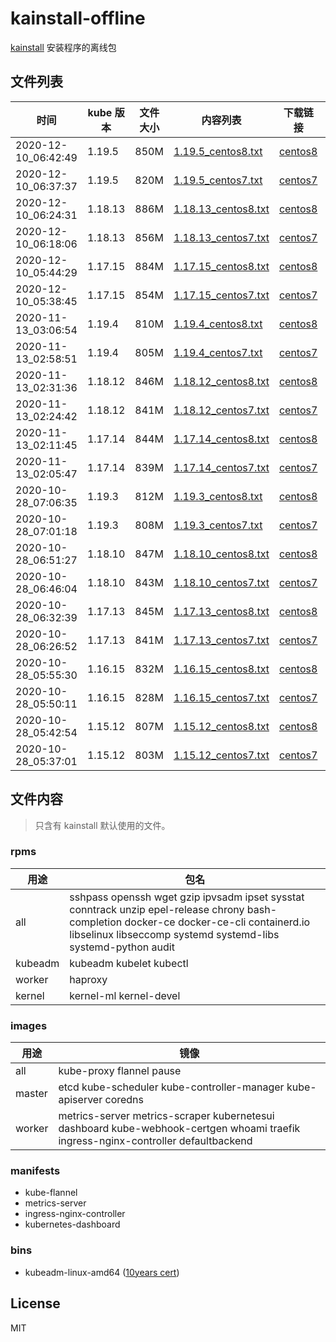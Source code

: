 # kainstall-offline

[kainstall](https://github.com/lework/kainstall) 安装程序的离线包



## 文件列表

| 时间 | kube 版本 | 文件大小 | 内容列表 | 下载链接 | kainstall 版本 |
| --------- | -------- | ----------- | ----------- | ----------- | ----------- |
| 2020-12-10_06:42:49 | 1.19.5 | 850M | [1.19.5_centos8.txt](./file_list/1.19.5_centos8.txt)  | [centos8](http://kainstall.oss-cn-shanghai.aliyuncs.com/1.19.5/centos8.tgz) | master |
| 2020-12-10_06:37:37 | 1.19.5 | 820M | [1.19.5_centos7.txt](./file_list/1.19.5_centos7.txt)  | [centos7](http://kainstall.oss-cn-shanghai.aliyuncs.com/1.19.5/centos7.tgz) | master |
| 2020-12-10_06:24:31 | 1.18.13 | 886M | [1.18.13_centos8.txt](./file_list/1.18.13_centos8.txt)  | [centos8](http://kainstall.oss-cn-shanghai.aliyuncs.com/1.18.13/centos8.tgz) | master |
| 2020-12-10_06:18:06 | 1.18.13 | 856M | [1.18.13_centos7.txt](./file_list/1.18.13_centos7.txt)  | [centos7](http://kainstall.oss-cn-shanghai.aliyuncs.com/1.18.13/centos7.tgz) | master |
| 2020-12-10_05:44:29 | 1.17.15 | 884M | [1.17.15_centos8.txt](./file_list/1.17.15_centos8.txt)  | [centos8](http://kainstall.oss-cn-shanghai.aliyuncs.com/1.17.15/centos8.tgz) | master |
| 2020-12-10_05:38:45 | 1.17.15 | 854M | [1.17.15_centos7.txt](./file_list/1.17.15_centos7.txt)  | [centos7](http://kainstall.oss-cn-shanghai.aliyuncs.com/1.17.15/centos7.tgz) | master |
| 2020-11-13_03:06:54 | 1.19.4 | 810M | [1.19.4_centos8.txt](./file_list/1.19.4_centos8.txt)  | [centos8](http://kainstall.oss-cn-shanghai.aliyuncs.com/1.19.4/centos8.tgz) | v1.1.0 |
| 2020-11-13_02:58:51 | 1.19.4 | 805M | [1.19.4_centos7.txt](./file_list/1.19.4_centos7.txt)  | [centos7](http://kainstall.oss-cn-shanghai.aliyuncs.com/1.19.4/centos7.tgz) | v1.1.0 |
| 2020-11-13_02:31:36 | 1.18.12 | 846M | [1.18.12_centos8.txt](./file_list/1.18.12_centos8.txt)  | [centos8](http://kainstall.oss-cn-shanghai.aliyuncs.com/1.18.12/centos8.tgz) | v1.1.0 |
| 2020-11-13_02:24:42 | 1.18.12 | 841M | [1.18.12_centos7.txt](./file_list/1.18.12_centos7.txt)  | [centos7](http://kainstall.oss-cn-shanghai.aliyuncs.com/1.18.12/centos7.tgz) | v1.1.0 |
| 2020-11-13_02:11:45 | 1.17.14 | 844M | [1.17.14_centos8.txt](./file_list/1.17.14_centos8.txt)  | [centos8](http://kainstall.oss-cn-shanghai.aliyuncs.com/1.17.14/centos8.tgz) | v1.1.0 |
| 2020-11-13_02:05:47 | 1.17.14 | 839M | [1.17.14_centos7.txt](./file_list/1.17.14_centos7.txt)  | [centos7](http://kainstall.oss-cn-shanghai.aliyuncs.com/1.17.14/centos7.tgz) | v1.1.0 |
| 2020-10-28_07:06:35 | 1.19.3 | 812M | [1.19.3_centos8.txt](./file_list/1.19.3_centos8.txt)  | [centos8](http://kainstall.oss-cn-shanghai.aliyuncs.com/1.19.3/centos8.tgz) | v1.0.0 |
| 2020-10-28_07:01:18 | 1.19.3 | 808M | [1.19.3_centos7.txt](./file_list/1.19.3_centos7.txt)  | [centos7](http://kainstall.oss-cn-shanghai.aliyuncs.com/1.19.3/centos7.tgz) | v1.0.0 |
| 2020-10-28_06:51:27 | 1.18.10 | 847M | [1.18.10_centos8.txt](./file_list/1.18.10_centos8.txt)  | [centos8](http://kainstall.oss-cn-shanghai.aliyuncs.com/1.18.10/centos8.tgz) | v1.0.0 |
| 2020-10-28_06:46:04 | 1.18.10 | 843M | [1.18.10_centos7.txt](./file_list/1.18.10_centos7.txt)  | [centos7](http://kainstall.oss-cn-shanghai.aliyuncs.com/1.18.10/centos7.tgz) | v1.0.0 |
| 2020-10-28_06:32:39 | 1.17.13 | 845M | [1.17.13_centos8.txt](./file_list/1.17.13_centos8.txt)  | [centos8](http://kainstall.oss-cn-shanghai.aliyuncs.com/1.17.13/centos8.tgz) | v1.0.0 |
| 2020-10-28_06:26:52 | 1.17.13 | 841M | [1.17.13_centos7.txt](./file_list/1.17.13_centos7.txt)  | [centos7](http://kainstall.oss-cn-shanghai.aliyuncs.com/1.17.13/centos7.tgz) | v1.0.0 |
| 2020-10-28_05:55:30 | 1.16.15 | 832M | [1.16.15_centos8.txt](./file_list/1.16.15_centos8.txt)  | [centos8](http://kainstall.oss-cn-shanghai.aliyuncs.com/1.16.15/centos8.tgz) | v1.0.0 |
| 2020-10-28_05:50:11 | 1.16.15 | 828M | [1.16.15_centos7.txt](./file_list/1.16.15_centos7.txt)  | [centos7](http://kainstall.oss-cn-shanghai.aliyuncs.com/1.16.15/centos7.tgz) | v1.0.0 |
| 2020-10-28_05:42:54 | 1.15.12 | 807M | [1.15.12_centos8.txt](./file_list/1.15.12_centos8.txt)  | [centos8](http://kainstall.oss-cn-shanghai.aliyuncs.com/1.15.12/centos8.tgz) | v1.0.0 |
| 2020-10-28_05:37:01 | 1.15.12 | 803M | [1.15.12_centos7.txt](./file_list/1.15.12_centos7.txt)  | [centos7](http://kainstall.oss-cn-shanghai.aliyuncs.com/1.15.12/centos7.tgz) | v1.0.0 |



## 文件内容

> 只含有 kainstall 默认使用的文件。

### rpms

| 用途    | 包名                                                         |
| ------- | ------------------------------------------------------------ |
| all     | sshpass openssh wget gzip ipvsadm ipset sysstat conntrack unzip epel-release chrony bash-completion docker-ce docker-ce-cli containerd.io libselinux libseccomp systemd systemd-libs systemd-python audit |
| kubeadm | kubeadm kubelet  kubectl                                     |
| worker  | haproxy                                                      |
| kernel  | kernel-ml kernel-devel                                       |

### images

| 用途   | 镜像                                                         |
| ------ | ------------------------------------------------------------ |
| all    | kube-proxy flannel pause                                     |
| master | etcd kube-scheduler kube-controller-manager kube-apiserver coredns |
| worker | metrics-server metrics-scraper kubernetesui dashboard kube-webhook-certgen whoami traefik ingress-nginx-controller defaultbackend |

### manifests

- kube-flannel
- metrics-server
- ingress-nginx-controller
- kubernetes-dashboard

### bins

- kubeadm-linux-amd64 ([10years cert](https://github.com/lework/kubeadm-certs))

## License

MIT
